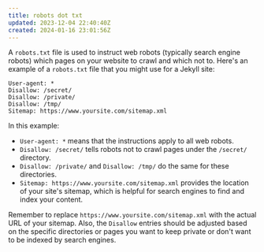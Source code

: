 ```yaml
---
title: robots dot txt
updated: 2023-12-04 22:40:40Z
created: 2024-01-16 23:01:56Z
---
```



A `robots.txt` file is used to instruct web robots (typically search engine robots) which pages on your website to crawl and which not to. Here's an example of a `robots.txt` file that you might use for a Jekyll site:

```plaintext
User-agent: *
Disallow: /secret/
Disallow: /private/
Disallow: /tmp/
Sitemap: https://www.yoursite.com/sitemap.xml
```

In this example:

- `User-agent: *` means that the instructions apply to all web robots.
- `Disallow: /secret/` tells robots not to crawl pages under the `/secret/` directory.
- `Disallow: /private/` and `Disallow: /tmp/` do the same for these directories.
- `Sitemap: https://www.yoursite.com/sitemap.xml` provides the location of your site's sitemap, which is helpful for search engines to find and index your content.

Remember to replace `https://www.yoursite.com/sitemap.xml` with the actual URL of your sitemap. Also, the `Disallow` entries should be adjusted based on the specific directories or pages you want to keep private or don't want to be indexed by search engines.